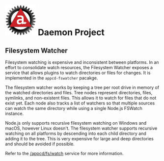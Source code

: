# ![Appc Daemon logo](../../images/appc-daemon.png) Daemon Project

## Filesystem Watcher

Filesystem watching is expensive and inconsistent between platforms. In an effort to consolidate
watch resources, the Filesystem Watcher exposes a service that allows plugins to watch directories
or files for changes. It is implemented in the `appcd-fswatcher` pacakge.

The filesystem watcher works by keeping a tree per root drive in memory of the watched directories
and files. Tree nodes represent directories, files, symlinks, and non-existent files. This allows it
to watch for files that do not exist yet. Each node also tracks a list of watchers so that multiple
sources can watch the same directory while using a single Node.js FSWatch instance.

Node.js only supports recursive filesystem watching on Windows and macOS, however Linux doesn't. The
filesystem watcher supports recursive watching on all platforms by descending into each child
directory and adding it to the tree. This is very expensive for large and deep directories and
should be avoided if possible.

Refer to the [/appcd/fs/watch](../Services/fs.md) service for more information.
